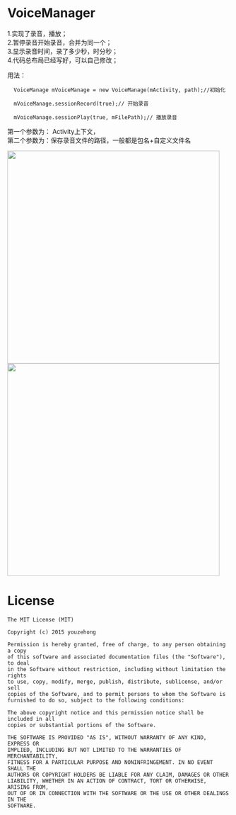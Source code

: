 VoiceManager
============
1.实现了录音，播放；<br/>
2.暂停录音开始录音，合并为同一个；<br/>
3.显示录音时间，录了多少秒，时分秒；<br/>
4.代码总布局已经写好，可以自己修改；<br/>

用法：  
        
      VoiceManage mVoiceManage = new VoiceManage(mActivity, path);//初始化  

      mVoiceManage.sessionRecord(true);// 开始录音  
      
      mVoiceManage.sessionPlay(true, mFilePath);// 播放录音  
      

第一个参数为： Activity上下文，<br/>
第二个参数为：保存录音文件的路径，一般都是包名+自定义文件名<br/>

<img src="https://raw.githubusercontent.com/youmu178/VoiceManager/master/layout-2015-06-16-164124.png" width=480 />

<img src="https://raw.githubusercontent.com/youmu178/VoiceManager/master/layout-2015-06-16-164223.png" width=480 />

License
=======

    The MIT License (MIT)

	Copyright (c) 2015 youzehong

	Permission is hereby granted, free of charge, to any person obtaining a copy
	of this software and associated documentation files (the "Software"), to deal
	in the Software without restriction, including without limitation the rights
	to use, copy, modify, merge, publish, distribute, sublicense, and/or sell
	copies of the Software, and to permit persons to whom the Software is
	furnished to do so, subject to the following conditions:

	The above copyright notice and this permission notice shall be included in all
	copies or substantial portions of the Software.

	THE SOFTWARE IS PROVIDED "AS IS", WITHOUT WARRANTY OF ANY KIND, EXPRESS OR
	IMPLIED, INCLUDING BUT NOT LIMITED TO THE WARRANTIES OF MERCHANTABILITY,
	FITNESS FOR A PARTICULAR PURPOSE AND NONINFRINGEMENT. IN NO EVENT SHALL THE
	AUTHORS OR COPYRIGHT HOLDERS BE LIABLE FOR ANY CLAIM, DAMAGES OR OTHER
	LIABILITY, WHETHER IN AN ACTION OF CONTRACT, TORT OR OTHERWISE, ARISING FROM,
	OUT OF OR IN CONNECTION WITH THE SOFTWARE OR THE USE OR OTHER DEALINGS IN THE
	SOFTWARE.

